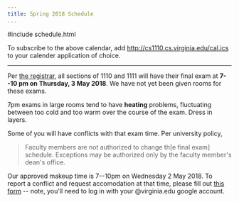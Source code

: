 ```yaml
---
title: Spring 2018 Schedule
...
```


#include schedule.html

To subscribe to the above calendar, add <http://cs1110.cs.virginia.edu/cal.ics> to your calender application of choice.

<hr/>

Per <a href="http://www.virginia.edu/registrar/exams.html#1182">the registrar</a>, all sections of 1110 and 1111 will have their final exam at **7--10 pm on Thursday, 3 May 2018**. We have not yet been given rooms for these exams.

7pm exams in large rooms tend to have **heating** problems, fluctuating between too cold and too warm over the course of the exam. Dress in layers.

Some of you will have conflicts with that exam time. Per university policy,

> Faculty members are not authorized to change th\[e final exam\] schedule. Exceptions may be authorized only by the faculty member's dean's office.

Our approved makeup time is 7--10pm on Wednesday 2 May 2018. To report a conflict and request accomodation at that time, please fill out [this form](https://docs.google.com/forms/d/e/1FAIpQLSfM5gG6E1xK1SXkYaaYeUChVqebdeMVfrY1yKXtvX5Ju-oFEw/viewform?usp=sf_link) -- note, you'll need to log in with your @virginia.edu google account.

<!--
The deadline for reporting conflicts with the final has passed. If you have not been informed of an alternative arrangement, it is probably too late to get one now as the makeup exam room we were given is not large enough to add more people.

A **TA-led review session** will be held in Chem 402 on Wednesday, 6 December at 2pm.
-->

